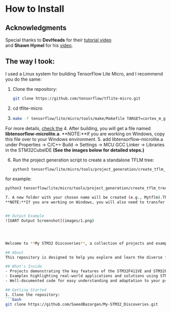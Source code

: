 # How to Install
## Acknowledgments
Special thanks to **DevHeads** for their [tutorial video](https://www.youtube.com/watch?v=6XJ4M31ZvH0&list=PL2mKSkagAaJjjnVujAPwVsZobEfADTAxN&index=3)  
and **Shawn Hymel** for his [video](https://www.youtube.com/watch?v=gDFWCxrJruQ&t=742s).

## The way I took:
I used a Linux system for building TensorFlow Lite Micro, and I recommend you do the same:

1. Clone the repository:
   ```bash
   git clone https://github.com/tensorflow/tflite-micro.git

2. cd tflite-micro
3. ```bash
   make -f tensorflow/lite/micro/tools/make/Makefile TARGET=cortex_m_generic TARGET_ARCH=cortex-m4 microlite
For more details, [check the](https://github.com/tensorflow/tflite-micro/blob/main/tensorflow/lite/micro/cortex_m_generic/README.md) 
4. After building, you will get a file named **libtensorflow-microlite.a**.
**NOTE:**If you are working on Windows, copy this file over to your Windows environment.
5. add libtensorflow-microlite.a under Properties → C/C++ Build → Settings → MCU GCC Linker → Libraries in the STM32CubeIDE **(See the images below for detailed steps.)**

6. Run the project generation script to create a standalone TFLM tree:  
   ```bash
   python3 tensorflow/lite/micro/tools/project_generation/create_tflm_tree.py <desired_path>
for example:
   ```bash
   python3 tensorflow/lite/micro/tools/project_generation/create_tflm_tree.py ~/Mytflm/tflm-tree

7. A new folder with your chosen name will be created (e.g., Mytflm).This folder contains signal, tensorflow, and third_party.
**NOTE:**If you are working on Windows, you will also need to transfer this folder to your Windows environment.


## Output Example
![UART Output Screenshot](images/1.png)




Welcome to **My STM32 Discoveries**, a collection of projects and examples showcasing the capabilities of the STM32F411VE Discovery board and the STM32F746G-Discovey.  

## About  
This repository is designed to help you explore and learn the diverse functionalities and features of the STM32F411VE and STM32F746NG microcontrollers. Whether you're a beginner or an experienced developer, you'll find valuable examples and insights to expand your knowledge of STM32 development.  

## What's Inside  
- Projects demonstrating the key features of the STM32F411VE and STM32F746G-Discovey boards.  
- Examples highlighting real-world applications and solutions using STM32 MCUs.  
- Well-documented code for easy understanding and adaptation to your projects.  

## Getting Started  
1. Clone the repository:  
   ```bash
   git clone https://github.com/SaeedBazargan/My-STM32_Discoveries.git
